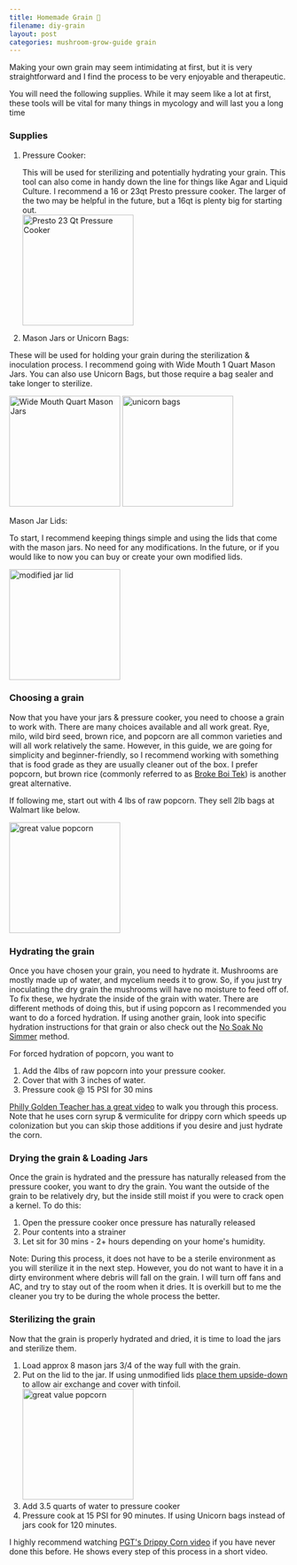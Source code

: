 ```yaml
---
title: Homemade Grain 🌽
filename: diy-grain
layout: post
categories: mushroom-grow-guide grain
---
```


Making your own grain may seem intimidating at first, but it is very straightforward and I find the process to be very enjoyable and therapeutic.

You will need the following supplies.  While it may seem like a lot at first, these tools will be vital for many things in mycology and will last you a long time
### Supplies

1. Pressure Cooker:

      This will be used for sterilizing and potentially hydrating your grain.  This tool can also come in handy down the line for things like Agar and Liquid Culture.
      I recommend a 16 or 23qt Presto pressure cooker.  The larger of the two may be helpful in the future, but a 16qt is plenty big for starting out.\
   <img src="/assets/images/presto-pressure-cooker-23qt.jpeg" alt="Presto 23 Qt Pressure Cooker" width="200"/>
2. Mason Jars or Unicorn Bags:

These will be used for holding your grain during the sterilization & inoculation process.  I recommend going with Wide Mouth 1 Quart Mason Jars.  You can also use Unicorn Bags, but those require a bag sealer and take longer to sterilize.

<img src="/assets/images/wide-mouth-jars.jpeg" alt="Wide Mouth Quart Mason Jars" width="200"/>  <img src="/assets/images/unicorn-bags.jpg" alt="unicorn bags" width="200"/>

Mason Jar Lids:

To start, I recommend keeping things simple and using the lids that come with the mason jars. No need for any modifications.  In the future, or if you would like to now you can buy or create your own modified lids.

<img src="/assets/images/modified-jar-lid.png" alt="modified jar lid" width="200"/>

### Choosing a grain

Now that you have your jars & pressure cooker, you need to choose a grain to work with. There are many choices available and all work great. Rye, milo, wild bird seed, brown rice, and popcorn are all common varieties and will all work relatively the same.  However, in this guide, we are going for simplicity and beginner-friendly, so I recommend working with something that is food grade as they are usually cleaner out of the box.  I prefer popcorn, but brown rice (commonly referred to as [Broke Boi Tek](https://www.reddit.com/r/shrooms/comments/8e7g6n/how_to_grow_bulk_without_a_pc_or_brf_cakes_broke/)) is another great alternative.

If following me, start out with 4 lbs of raw popcorn.  They sell 2lb bags at Walmart like below.

<img src="/assets/images/gv-popcorn.jpeg" alt="great value popcorn" width="200"/>

### Hydrating the grain

Once you have chosen your grain, you need to hydrate it.  Mushrooms are mostly made up of water, and mycelium needs it to grow. So, if you just try inoculating the dry grain the mushrooms will have no moisture to feed off of.  To fix these, we hydrate the inside of the grain with water.  There are different methods of doing this, but if using popcorn as I recommended you want to do a forced hydration.  If using another grain, look into specific hydration instructions for that grain or also check out the [No Soak No Simmer](https://www.youtube.com/watch?v=MuRUYt25j-A) method.

For forced hydration of popcorn, you want to

1. Add the 4lbs of raw popcorn into your pressure cooker.
2. Cover that with 3 inches of water.
3. Pressure cook @ 15 PSI for 30 mins

[Philly Golden Teacher has a great video](https://www.youtube.com/watch?v=3KrE7rmNoY4) to walk you through this process.  Note that he uses corn syrup & vermiculite for drippy corn which speeds up colonization but you can skip those additions if you desire and just hydrate the corn.

### Drying the grain & Loading Jars

Once the grain is hydrated and the pressure has naturally released from the pressure cooker, you want to dry the grain.  You want the outside of the grain to be relatively dry, but the inside still moist if you were to crack open a kernel.  To do this:

1. Open the pressure cooker once pressure has naturally released
2. Pour contents into a strainer
3. Let sit for 30 mins - 2+ hours depending on your home's humidity.

Note:  During this process, it does not have to be a sterile environment as you will sterilize it in the next step.  However, you do not want to have it in a dirty environment where debris will fall on the grain.  I will turn off fans and AC, and try to stay out of the room when it dries.  It is overkill but to me the cleaner you try to be during the whole process the better.

### Sterilizing the grain

Now that the grain is properly hydrated and dried, it is time to load the jars and sterilize them.

1. Load approx 8 mason jars 3/4 of the way full with the grain.
2. Put on the lid to the jar.  If using unmodified lids [place them upside-down](https://youtu.be/UgCW-ZPkxIU?si=oNQc7IpnapwzmJS7&t=245) to allow air exchange and cover with tinfoil.\
   <img src="/assets/images/unmodified-lid-tek.png" alt="great value popcorn" width="200"/>
3. Add 3.5 quarts of water to pressure cooker
4. Pressure cook at 15 PSI for 90 minutes.  If using Unicorn bags instead of jars cook for 120 minutes.

I highly recommend watching [PGT's Drippy Corn video](https://www.youtube.com/watch?v=3KrE7rmNoY4) if you have never done this before.  He shows every step of this process in a short video.
